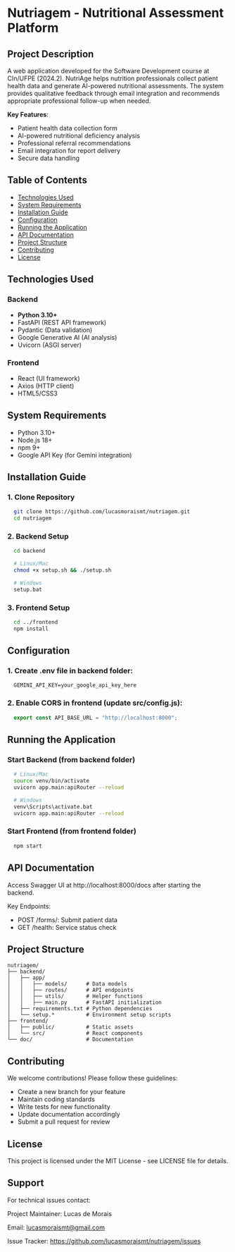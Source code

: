 # Nutriagem - Nutritional Assessment Platform

<!-- ![Project Banner](doc/banner.png) Add actual image path later -->

## Project Description
A web application developed for the Software Development course at CIn/UFPE (2024.2). NutriAge helps nutrition professionals collect patient health data and generate AI-powered nutritional assessments. The system provides qualitative feedback through email integration and recommends appropriate professional follow-up when needed.

**Key Features**:
- Patient health data collection form
- AI-powered nutritional deficiency analysis
- Professional referral recommendations
- Email integration for report delivery
- Secure data handling

## Table of Contents
- [Technologies Used](#technologies-used)
- [System Requirements](#system-requirements)
- [Installation Guide](#installation-guide)
- [Configuration](#configuration)
- [Running the Application](#running-the-application)
- [API Documentation](#api-documentation)
- [Project Structure](#project-structure)
- [Contributing](#contributing)
- [License](#license)

## Technologies Used

### Backend
- **Python 3.10+**
- FastAPI (REST API framework)
- Pydantic (Data validation)
- Google Generative AI (AI analysis)
- Uvicorn (ASGI server)

### Frontend
- React (UI framework)
- Axios (HTTP client)
- HTML5/CSS3

## System Requirements
- Python 3.10+
- Node.js 18+
- npm 9+
- Google API Key (for Gemini integration)

## Installation Guide

### 1. Clone Repository
```bash
  git clone https://github.com/lucasmoraismt/nutriagem.git
  cd nutriagem
```

### 2. Backend Setup
```bash
  cd backend

  # Linux/Mac
  chmod +x setup.sh && ./setup.sh

  # Windows
  setup.bat
```

### 3. Frontend Setup
```bash
  cd ../frontend
  npm install
```

## Configuration

### 1. Create .env file in backend folder:
```env
  GEMINI_API_KEY=your_google_api_key_here
```

### 2. Enable CORS in frontend (update src/config.js):

```javascript
  export const API_BASE_URL = "http://localhost:8000";
```

## Running the Application

### Start Backend (from backend folder)
```bash
  # Linux/Mac
  source venv/bin/activate
  uvicorn app.main:apiRouter --reload

  # Windows
  venv\Scripts\activate.bat
  uvicorn app.main:apiRouter --reload
```

### Start Frontend (from frontend folder)
```bash
  npm start
```

## API Documentation
Access Swagger UI at http://localhost:8000/docs after starting the backend.

Key Endpoints:

- POST /forms/: Submit patient data
- GET /health: Service status check

## Project Structure
```
nutriagem/
├── backend/
│   ├── app/
│   │   ├── models/      # Data models
│   │   ├── routes/      # API endpoints
│   │   ├── utils/       # Helper functions
│   │   ├── main.py      # FastAPI initialization
│   ├── requirements.txt # Python dependencies
│   └── setup.*          # Environment setup scripts
├── frontend/
│   ├── public/          # Static assets
│   └── src/             # React components
└── doc/                 # Documentation
```

## Contributing
We welcome contributions! Please follow these guidelines:

- Create a new branch for your feature
- Maintain coding standards
- Write tests for new functionality
- Update documentation accordingly
- Submit a pull request for review

## License
This project is licensed under the MIT License - see LICENSE file for details.

## Support
For technical issues contact:

Project Maintainer: Lucas de Morais

Email: lucasmoraismt@gmail.com

Issue Tracker: https://github.com/lucasmoraismt/nutriagem/issues
